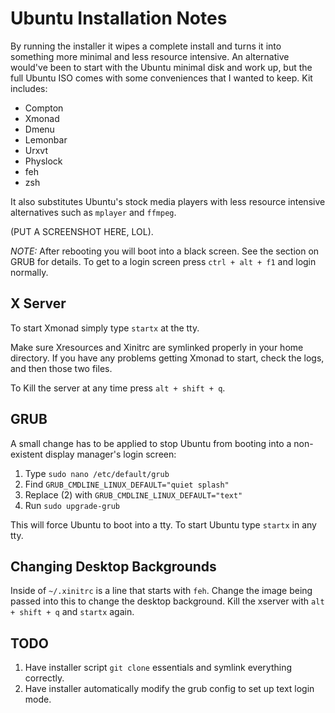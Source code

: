 # Ubuntu Installation Notes

By running the installer it wipes a complete install and turns it into something more minimal and less resource
intensive. An alternative would've been to start with the Ubuntu minimal disk and work up, but the full Ubuntu ISO comes with some conveniences that I wanted to keep. Kit includes:

  - Compton
  - Xmonad
  - Dmenu
  - Lemonbar
  - Urxvt
  - Physlock
  - feh
  - zsh

It also substitutes Ubuntu's stock media players with less resource intensive alternatives such as `mplayer` and
`ffmpeg`.


(PUT A SCREENSHOT HERE, LOL).


*NOTE:* After rebooting you will boot into a black screen. See the section on GRUB for details. To get to a login
screen press `ctrl + alt + f1` and login normally.

## X Server

To start Xmonad simply type `startx` at the tty.

Make sure Xresources and Xinitrc are symlinked properly in your home directory. If you have any problems getting
Xmonad to start, check the logs, and then those two files.

To Kill the server at any time press `alt + shift + q`.

## GRUB

A small change has to be applied to stop Ubuntu from booting into a non-existent display manager's login screen:

1. Type `sudo nano /etc/default/grub`
2. Find `GRUB_CMDLINE_LINUX_DEFAULT="quiet splash"`
3. Replace (2) with `GRUB_CMDLINE_LINUX_DEFAULT="text"`
4. Run `sudo upgrade-grub`

This will force Ubuntu to boot into a tty. To start Ubuntu type `startx` in any tty.

## Changing Desktop Backgrounds

Inside of `~/.xinitrc` is a line that starts with `feh`. Change the image being passed into this
to change the desktop background. Kill the xserver with `alt + shift + q` and `startx` again.

## TODO

  1. Have installer script `git clone` essentials and symlink everything correctly.
  2. Have installer automatically modify the grub config to set up text login mode.
